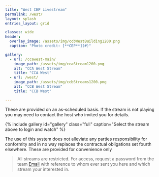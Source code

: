 ```yaml
---
title: "West CEP Livestream"
permalink: /west/
layout: splash
entries_layout: grid

classes: wide
header:
  overlay_image: /assets/img/ccbWestBuilding1200.png
  caption: "Photo credit: [**CEP**](#)"

gallery:
  - url: /ccawest-main/
    image_path: /assets/img/ccaStream1200.png
    alt: "CCA West Stream"
    title: "CCA West"
  - url: /west/
    image_path: /assets/img/ccbStreams1200.png 
    alt: "CCB West Stream"
    title: "CCB West"

---
```


These are provided on an as-scheduled basis. If the stream is not playing you may need to contact the host who invited you for details.


{% include gallery id="gallery" class="full" caption="Select the stream above to login and watch" %}

The use of this system does not alleviate any parties responsibility for conformity and in no way replaces the contractual obligations set fourth elsewhere. These are provided for convenience only

> All streams are restricted. For access, request a password from the team [Email](mailto:james@site-walk.org) with reference to whom ever sent you here and which stream your interested in.




